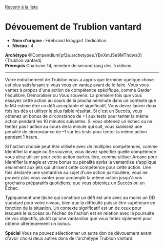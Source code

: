 [Revenir à la liste](..)

# Dévouement de Trublion vantard

 * **Nom d'origine** : Firebrand Braggart Dedication
 * **Niveau** : 4


<div><strong>Archétype </strong>@Compendium[pf2e.archetypes.YBvXmJ5e9MThdws0]{Trublion vantard}</div>
<div><span id="ctl00_MainContent_DetailedOutput"><strong>Prérequis</strong> Charisme 14, membre de second rang des Trublions<br></span></div>
<hr>
<p>Votre entraînement de Trublion vous a appris que terminer quelque chose est plus satisfaisant si vous vous en vantez avant de le faire. Vous vous vantez à propos d'une action de compétence spécifique, comme Garder l'équilibre, Démoraliser ou Vous souvenir. La première fois que vous essayez cette action au cours de la prochaineminute dans un contexte que le MJ estime être un défi acceptable et significatif, Vous devez lancer deux fois les dés et utiliser le plus faible résultat. Si c'est un Succès, vous obtenez un bonus de circonstance de +1 aux tests pour tenter la même action pendant les 10 minutes suivantes. Si vous obtenez un échec ou ne tentez pas l'action au cours de la minute qui suit, vous subissez une pénalité de circonstance de –1 sur les tests pour tenter la même action pendant 1 heure.</p>
<p>Si l'action choisie peut être utilisée avec de multiples compétences, comme Identifier la magie ou Se souvenir, vous devez spécifier quelle compétence vous allez utiliser pour cette action particulière, comme utiliser Arcane pour Identifier la magie et votre bonus ou pénalité après la vantardise s'applique seulement aux jets qui utilisent cette compétence pour cette action. Une fois déclarée une vantardise au sujet d'une action particulière, vous ne pouvez plus vous vanter pour accomplir la même action jusqu'à vos prochains préparatifs quotidiens, que vous obteniez un Succès ou un Échec.</p>
<p>Typiquement une tâche qui constitue un défi est une avec au moins un DD standard pour votre niveau, bien que la difficulté puisse être supérieure en fonction de la situation. Un contexte significatif est un de ceux pour lesquels le succèss ou l'échec de l'action est en relation avec la poursuite de vos objectifs, plutôt qu'une vantardise que vous feriez siplement pour obtenir ultérieurement un bonus.</p>
<p><strong>Spécial</strong> Vous ne pouvez sélectionner un autre don de dévouement avant d'avoir choisi deux autres dons de l'archétype Trublion vantard.&nbsp;</p>